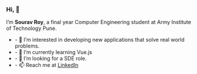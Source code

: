 <p>
  <h3>
    Hi, 👋
  </h3>
  I’m <strong>Sourav Roy</strong>, a final year Computer Engineering student at Army Institute of Technology Pune.
</p>

<ul>
    <li>- 👀 I’m interested in developing new applications that solve real world problems.</li> 
    <li>- 🌱 I’m currently learning Vue.js</li>
    <li>- 💞️ I’m looking for a SDE role.</li>
    <li>- 📫 Reach me at <a href="https://www.linkedin.com/">LinkedIn</a></li>
</ul>
<!---
souravsr/souravsr is a ✨ special ✨ repository because its `README.md` (this file) appears on your GitHub profile.
You can click the Preview link to take a look at your changes.
--->
